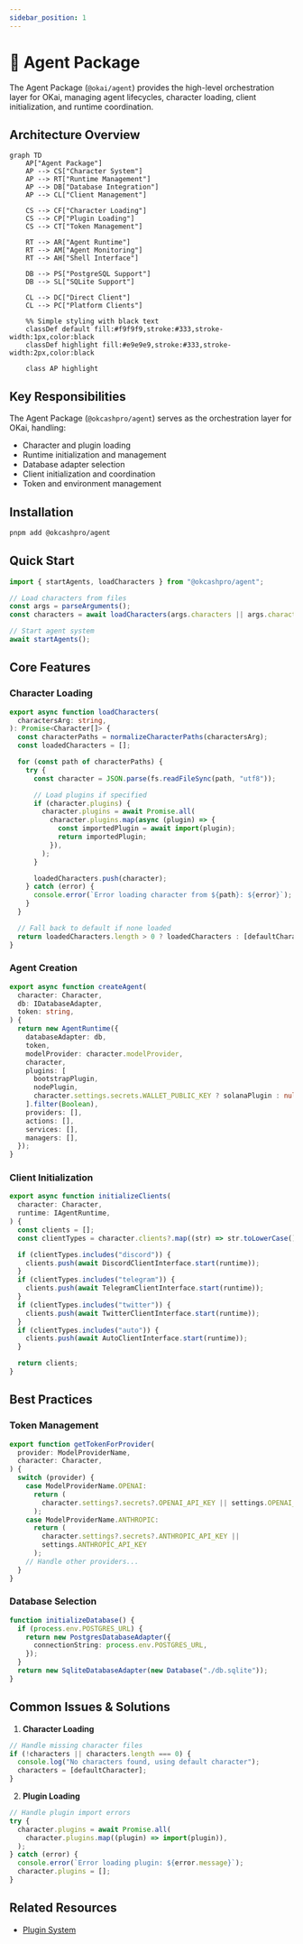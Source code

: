 ```yaml
---
sidebar_position: 1
---
```


# 🤖 Agent Package

The Agent Package (`@okai/agent`) provides the high-level orchestration layer for OKai, managing agent lifecycles, character loading, client initialization, and runtime coordination.

## Architecture Overview

```mermaid
graph TD
    AP["Agent Package"]
    AP --> CS["Character System"]
    AP --> RT["Runtime Management"]
    AP --> DB["Database Integration"]
    AP --> CL["Client Management"]

    CS --> CF["Character Loading"]
    CS --> CP["Plugin Loading"]
    CS --> CT["Token Management"]

    RT --> AR["Agent Runtime"]
    RT --> AM["Agent Monitoring"]
    RT --> AH["Shell Interface"]

    DB --> PS["PostgreSQL Support"]
    DB --> SL["SQLite Support"]

    CL --> DC["Direct Client"]
    CL --> PC["Platform Clients"]

    %% Simple styling with black text
    classDef default fill:#f9f9f9,stroke:#333,stroke-width:1px,color:black
    classDef highlight fill:#e9e9e9,stroke:#333,stroke-width:2px,color:black

    class AP highlight
```

## Key Responsibilities

The Agent Package (`@okcashpro/agent`) serves as the orchestration layer for OKai, handling:

- Character and plugin loading
- Runtime initialization and management
- Database adapter selection
- Client initialization and coordination
- Token and environment management

## Installation

```bash
pnpm add @okcashpro/agent
```

## Quick Start

```typescript
import { startAgents, loadCharacters } from "@okcashpro/agent";

// Load characters from files
const args = parseArguments();
const characters = await loadCharacters(args.characters || args.character);

// Start agent system
await startAgents();
```

## Core Features

### Character Loading

```typescript
export async function loadCharacters(
  charactersArg: string,
): Promise<Character[]> {
  const characterPaths = normalizeCharacterPaths(charactersArg);
  const loadedCharacters = [];

  for (const path of characterPaths) {
    try {
      const character = JSON.parse(fs.readFileSync(path, "utf8"));

      // Load plugins if specified
      if (character.plugins) {
        character.plugins = await Promise.all(
          character.plugins.map(async (plugin) => {
            const importedPlugin = await import(plugin);
            return importedPlugin;
          }),
        );
      }

      loadedCharacters.push(character);
    } catch (error) {
      console.error(`Error loading character from ${path}: ${error}`);
    }
  }

  // Fall back to default if none loaded
  return loadedCharacters.length > 0 ? loadedCharacters : [defaultCharacter];
}
```

### Agent Creation

```typescript
export async function createAgent(
  character: Character,
  db: IDatabaseAdapter,
  token: string,
) {
  return new AgentRuntime({
    databaseAdapter: db,
    token,
    modelProvider: character.modelProvider,
    character,
    plugins: [
      bootstrapPlugin,
      nodePlugin,
      character.settings.secrets.WALLET_PUBLIC_KEY ? solanaPlugin : null,
    ].filter(Boolean),
    providers: [],
    actions: [],
    services: [],
    managers: [],
  });
}
```

### Client Initialization

```typescript
export async function initializeClients(
  character: Character,
  runtime: IAgentRuntime,
) {
  const clients = [];
  const clientTypes = character.clients?.map((str) => str.toLowerCase()) || [];

  if (clientTypes.includes("discord")) {
    clients.push(await DiscordClientInterface.start(runtime));
  }
  if (clientTypes.includes("telegram")) {
    clients.push(await TelegramClientInterface.start(runtime));
  }
  if (clientTypes.includes("twitter")) {
    clients.push(await TwitterClientInterface.start(runtime));
  }
  if (clientTypes.includes("auto")) {
    clients.push(await AutoClientInterface.start(runtime));
  }

  return clients;
}
```

## Best Practices

### Token Management

```typescript
export function getTokenForProvider(
  provider: ModelProviderName,
  character: Character,
) {
  switch (provider) {
    case ModelProviderName.OPENAI:
      return (
        character.settings?.secrets?.OPENAI_API_KEY || settings.OPENAI_API_KEY
      );
    case ModelProviderName.ANTHROPIC:
      return (
        character.settings?.secrets?.ANTHROPIC_API_KEY ||
        settings.ANTHROPIC_API_KEY
      );
    // Handle other providers...
  }
}
```

### Database Selection

```typescript
function initializeDatabase() {
  if (process.env.POSTGRES_URL) {
    return new PostgresDatabaseAdapter({
      connectionString: process.env.POSTGRES_URL,
    });
  }
  return new SqliteDatabaseAdapter(new Database("./db.sqlite"));
}
```

## Common Issues & Solutions

1. **Character Loading**

```typescript
// Handle missing character files
if (!characters || characters.length === 0) {
  console.log("No characters found, using default character");
  characters = [defaultCharacter];
}
```

2. **Plugin Loading**

```typescript
// Handle plugin import errors
try {
  character.plugins = await Promise.all(
    character.plugins.map((plugin) => import(plugin)),
  );
} catch (error) {
  console.error(`Error loading plugin: ${error.message}`);
  character.plugins = [];
}
```

## Related Resources

- [Plugin System](../../packages/plugins)
